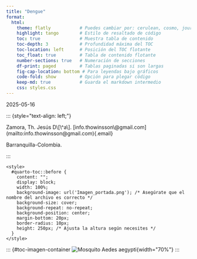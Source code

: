 ```yaml
---
title: "Dengue"
format:
  html:
    theme: flatly           # Puedes cambiar por: cerulean, cosmo, journal, lumen, united
    highlight: tango        # Estilo de resaltado de código
    toc: true               # Muestra tabla de contenido
    toc-depth: 3            # Profundidad máxima del TOC
    toc-location: left      # Posición del TOC flotante
    toc_float: true         # Tabla de contenido flotante
    number-sections: true   # Numeración de secciones
    df-print: paged         # Tablas paginadas si son largas
    fig-cap-location: bottom # Para leyendas bajo gráficos
    code-fold: show         # Opción para plegar código
    keep-md: true           # Guarda el markdown intermedio
    css: styles.css
---
```


2025-05-16

::: {style="text-align: left;"}
<p>Zamora, Th. Jesús D\[\^a\]. [info.thowinsson\@gmail.com](mailto:info.thowinsson@gmail.com){.email}</p>

<p>Barranquilla-Colombia.</p>
:::

```{=html}
<style>
  #quarto-toc::before {
    content: "";
    display: block;
    width: 100%;
    background-image: url('Imagen_portada.png'); /* Asegúrate que el nombre del archivo es correcto */
    background-size: cover;
    background-repeat: no-repeat;
    background-position: center;
    margin-bottom: 20px;
    border-radius: 10px;
    height: 250px; /* Ajusta la altura según necesites */
  }
</style>
```

::: {#toc-imagen-container
![Mosquito Aedes aegypti](Portada2.jpg){width="70%"}
:::


